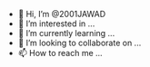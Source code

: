 - 👋 Hi, I’m @2001JAWAD
- 👀 I’m interested in ...
- 🌱 I’m currently learning ...
- 💞️ I’m looking to collaborate on ...
- 📫 How to reach me ...

<!---
2001JAWAD/2001JAWAD is a ✨ special ✨ repository because its `README.md` (this file) appears on your GitHub profile.
You can click the Preview link to take a look at your changes.
--->
